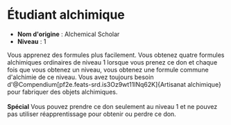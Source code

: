 # Étudiant alchimique

 * **Nom d'origine** : Alchemical Scholar
 * **Niveau** : 1


<p><span id="ctl00_MainContent_DetailedOutput">Vous apprenez des formules plus facilement. Vous obtenez quatre formules alchimiques ordinaires de niveau  1 lorsque vous prenez ce don et chaque fois que  vous obtenez un niveau, vous obtenez une formule commune d'alchimie de ce niveau. Vous avez toujours besoin d'@Compendium[pf2e.feats-srd.is3Oz9wt11lNq62K]{Artisanat alchimique} pour fabriquer des objets alchimiques.<br><br><strong>Spécial</strong> Vous pouvez prendre ce don seulement au niveau 1 et ne pouvez pas utiliser réapprentissage pour obtenir ou perdre ce don.&nbsp;</span></p>